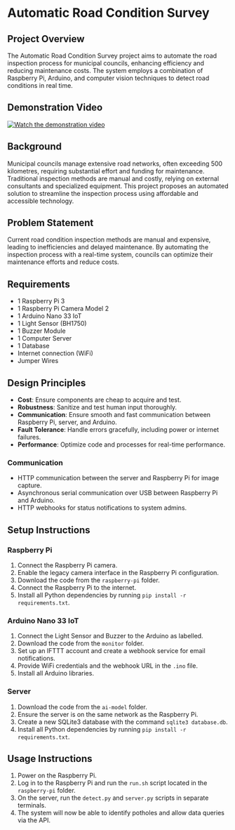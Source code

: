 # Automatic Road Condition Survey

## Project Overview

The Automatic Road Condition Survey project aims to automate the road inspection process for municipal councils, enhancing efficiency and reducing maintenance costs. The system employs a combination of Raspberry Pi, Arduino, and computer vision techniques to detect road conditions in real time.

## Demonstration Video

[![Watch the demonstration video](https://img.youtube.com/vi/fx3eOhopYiI/0.jpg)](https://youtu.be/fx3eOhopYiI)


## Background

Municipal councils manage extensive road networks, often exceeding 500 kilometres, requiring substantial effort and funding for maintenance. Traditional inspection methods are manual and costly, relying on external consultants and specialized equipment. This project proposes an automated solution to streamline the inspection process using affordable and accessible technology.

## Problem Statement

Current road condition inspection methods are manual and expensive, leading to inefficiencies and delayed maintenance. By automating the inspection process with a real-time system, councils can optimize their maintenance efforts and reduce costs.

## Requirements

- 1 Raspberry Pi 3
- 1 Raspberry Pi Camera Model 2
- 1 Arduino Nano 33 IoT
- 1 Light Sensor (BH1750)
- 1 Buzzer Module
- 1 Computer Server
- 1 Database
- Internet connection (WiFi)
- Jumper Wires

## Design Principles

- **Cost**: Ensure components are cheap to acquire and test.
- **Robustness**: Sanitize and test human input thoroughly.
- **Communication**: Ensure smooth and fast communication between Raspberry Pi, server, and Arduino.
- **Fault Tolerance**: Handle errors gracefully, including power or internet failures.
- **Performance**: Optimize code and processes for real-time performance.

### Communication

- HTTP communication between the server and Raspberry Pi for image capture.
- Asynchronous serial communication over USB between Raspberry Pi and Arduino.
- HTTP webhooks for status notifications to system admins.

## Setup Instructions

### Raspberry Pi

1. Connect the Raspberry Pi camera.
2. Enable the legacy camera interface in the Raspberry Pi configuration.
3. Download the code from the `raspberry-pi` folder.
4. Connect the Raspberry Pi to the internet.
5. Install all Python dependencies by running `pip install -r requirements.txt`.

### Arduino Nano 33 IoT

1. Connect the Light Sensor and Buzzer to the Arduino as labelled.
2. Download the code from the `monitor` folder.
3. Set up an IFTTT account and create a webhook service for email notifications.
4. Provide WiFi credentials and the webhook URL in the `.ino` file.
5. Install all Arduino libraries.

### Server

1. Download the code from the `ai-model` folder.
2. Ensure the server is on the same network as the Raspberry Pi.
3. Create a new SQLite3 database with the command `sqlite3 database.db`.
4. Install all Python dependencies by running `pip install -r requirements.txt`.

## Usage Instructions

1. Power on the Raspberry Pi.
2. Log in to the Raspberry Pi and run the `run.sh` script located in the `raspberry-pi` folder.
3. On the server, run the `detect.py` and `server.py` scripts in separate terminals.
4. The system will now be able to identify potholes and allow data queries via the API.

